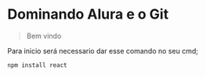 <h1> Dominando Alura e o Git </h1>

> Bem vindo

Para inicio será necessario dar esse comando no seu cmd;
```
npm install react
```
